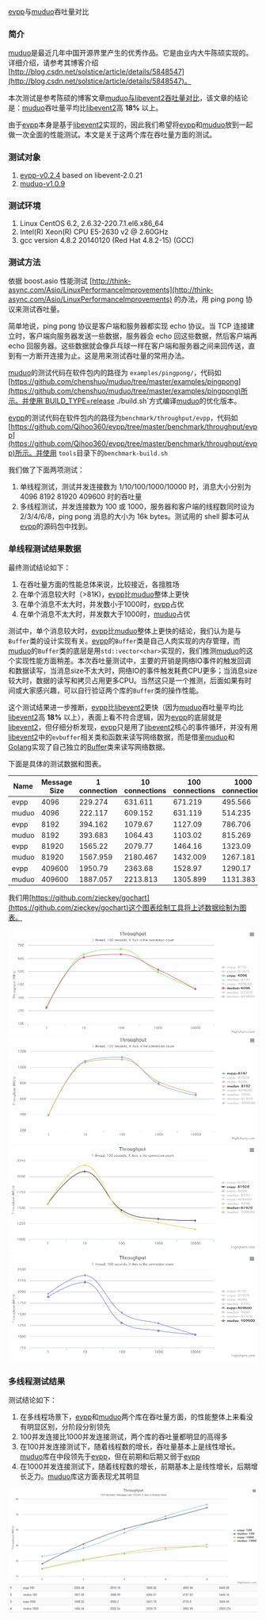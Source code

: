 [evpp]与[muduo]吞吐量对比

### 简介

[muduo]是最近几年中国开源界里产生的优秀作品。它是由业内大牛陈硕实现的。详细介绍，请参考其博客介绍[http://blog.csdn.net/solstice/article/details/5848547](http://blog.csdn.net/solstice/article/details/5848547)。

本次测试是参考陈硕的博客文章[muduo与libevent2吞吐量对比](http://blog.csdn.net/solstice/article/details/5864889)，该文章的结论是：[muduo]吞吐量平均比[libevent2]高 **18%** 以上。

由于[evpp]本身是基于[libevent2]实现的，因此我们希望将[evpp]和[muduo]放到一起做一次全面的性能测试。本文是关于这两个库在吞吐量方面的测试。

### 测试对象

1. [evpp-v0.2.4](https://github.com/Qihoo360/evpp/archive/v0.2.4.zip) based on libevent-2.0.21
2. [muduo-v1.0.9](https://github.com/chenshuo/muduo/archive/v1.0.9.zip)

### 测试环境

1. Linux CentOS 6.2, 2.6.32-220.7.1.el6.x86_64
2. Intel(R) Xeon(R) CPU E5-2630 v2 @ 2.60GHz
3. gcc version 4.8.2 20140120 (Red Hat 4.8.2-15) (GCC) 


### 测试方法

依据 boost.asio 性能测试 [http://think-async.com/Asio/LinuxPerformanceImprovements](http://think-async.com/Asio/LinuxPerformanceImprovements) 的办法，用 ping pong 协议来测试吞吐量。

简单地说，ping pong 协议是客户端和服务器都实现 echo 协议。当 TCP 连接建立时，客户端向服务器发送一些数据，服务器会 echo 回这些数据，然后客户端再 echo 回服务器。这些数据就会像乒乓球一样在客户端和服务器之间来回传送，直到有一方断开连接为止。这是用来测试吞吐量的常用办法。

[muduo]的测试代码在软件包内的路径为 `examples/pingpong/`，代码如[https://github.com/chenshuo/muduo/tree/master/examples/pingpong](https://github.com/chenshuo/muduo/tree/master/examples/pingpong)所示。并使用`BUILD_TYPE=release ./build.sh`方式编译[muduo]的优化版本。

[evpp]的测试代码在软件包内的路径为`benchmark/throughput/evpp`，代码如[https://github.com/Qihoo360/evpp/tree/master/benchmark/throughput/evpp](https://github.com/Qihoo360/evpp/tree/master/benchmark/throughput/evpp)所示。并使用 `tools`目录下的`benchmark-build.sh`


我们做了下面两项测试：

1. 单线程测试，测试并发连接数为 1/10/100/1000/10000 时，消息大小分别为 4096 8192 81920 409600 时的吞吐量
2. 多线程测试，并发连接数为 100 或 1000，服务器和客户端的线程数同时设为 2/3/4/6/8，ping pong 消息的大小为 16k bytes。测试用的 shell 脚本可从[evpp]的源码包中找到。

### 单线程测试结果数据

最终测试结论如下：

1. 在吞吐量方面的性能总体来说，比较接近，各擅胜场
2. 在单个消息较大时（>81K)，[evpp]比[muduo]整体上更快
2. 在单个消息不太大时，并发数小于1000时，[evpp]占优
3. 在单个消息不太大时，并发数大于1000时，[muduo]占优

测试中，单个消息较大时，[evpp]比[muduo]整体上更快的结论，我们认为是与`Buffer`类的设计实现有关。[evpp]的`Buffer`类是自己人肉实现的内存管理，而[muduo]的`Buffer`类的底层是用`std::vector<char>`实现的，我们推测[muduo]的这个实现性能方面稍差。本次吞吐量测试中，主要的开销是网络IO事件的触发回调和数据读写，当消息size不太大时，网络IO的事件触发耗费CPU更多；当消息size较大时，数据的读写和拷贝占用更多CPU。当然这只是一个推测，后面如果有时间或大家感兴趣，可以自行验证两个库的`Buffer`类的操作性能。

这个测试结果进一步推断，[evpp]比[libevent2]更快（因为[muduo]吞吐量平均比[libevent2]高 **18%** 以上），表面上看不符合逻辑，因为[evpp]的底层就是[libevent2]，但仔细分析发现，[evpp]只是用了[libevent2]核心的事件循环，并没有用[libevent2]中的`evbuffer`相关类和函数来读写网络数据，而是借鉴[muduo]和[Golang]实现了自己独立的[Buffer]类来读写网络数据。


下面是具体的测试数据和图表。

|Name|Message Size|1 connection| 10 connections|100 connections| 1000 connections|10000 connections|
|-----|--------|-------------|-----|-----|-----|-----|
|evpp  | 4096   |229.274 |  631.611| 671.219| 495.566| 366.071|
|muduo |  4096  |222.117 |  609.152| 631.119| 514.235| 365.959|
|evpp  | 8192   |394.162 |  1079.67| 1127.09| 786.706| 645.866|
|muduo |  8192  |393.683 |  1064.43| 1103.02| 815.269| 670.503|
|evpp  | 81920  |1565.22 |  2079.77| 1464.16| 1323.09| 1297.18|
|muduo |  81920 |1567.959| 2180.467|1432.009|1267.181|1159.278|
|evpp  | 409600 |1950.79 |  2363.68| 1528.97| 1290.17| 1039.96|
|muduo |  409600|1887.057| 2213.813|1305.899|1131.383|1043.612|

我们用[https://github.com/zieckey/gochart](https://github.com/zieckey/gochart)这个图表绘制工具将上述数据绘制为图表。

![](https://raw.githubusercontent.com/zieckey/resources/master/evpp/benchmark/throughput/1thread-4096-evpp-vs-muduo.png)
![](https://raw.githubusercontent.com/zieckey/resources/master/evpp/benchmark/throughput/1thread-8192-evpp-vs-muduo.png)
![](https://raw.githubusercontent.com/zieckey/resources/master/evpp/benchmark/throughput/1thread-81920-evpp-vs-muduo.png)
![](https://raw.githubusercontent.com/zieckey/resources/master/evpp/benchmark/throughput/1thread-409600-evpp-vs-muduo.png)

### 多线程测试结果

测试结论如下：

1. 在多线程场景下，[evpp]和[muduo]两个库在吞吐量方面，的性能整体上来看没有明显区别，分阶段分别领先
2. 100并发连接比1000并发连接测试，两个库的吞吐量都明显的高得多
3. 在100并发连接测试下，随着线程数的增长，吞吐量基本上是线性增长。[muduo]库在中段领先于[evpp]，但在前期和后期又弱于[evpp]
4. 在1000并发连接测试下，随着线程数的增长，前期基本上是线性增长，后期增长乏力。[muduo]库这方面表现尤其明显

![](https://raw.githubusercontent.com/zieckey/resources/master/evpp/benchmark/throughput/multi-thread-evpp-vs-muduo.png)




[evpp]:https://github.com/Qihoo360/evpp
[muduo]:https://github.com/chenshuo/muduo
[libevent2]:https://github.com/libevent/libevent
[libevent]:https://github.com/libevent/libevent
[Golang]:https://golang.org
[Buffer]:https://github.com/Qihoo360/evpp/blob/master/evpp/buffer.h